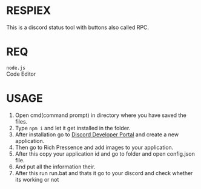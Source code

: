 # RESPIEX
This is a discord status tool with buttons also called RPC.

# REQ
`node.js`
<br>
Code Editor

# USAGE
1. Open cmd(command prompt) in directory where you have saved the files.
2. Type `npm i` and let it get installed in the folder.
3. After installation go to [Discord Developer Portal](https://discord.com/developers/applications) and create a new application.
4. Then go to Rich Pressence and add images to your application.
5. After this copy your application id and go to folder and open config.json file.
6. And put all the information their.
7. After this run run.bat 
 and thats it go to your discord and check whether its working or not
